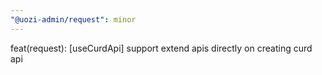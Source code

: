 ```yaml
---
"@uozi-admin/request": minor
---
```


feat(request): [useCurdApi] support extend apis directly on creating curd api
